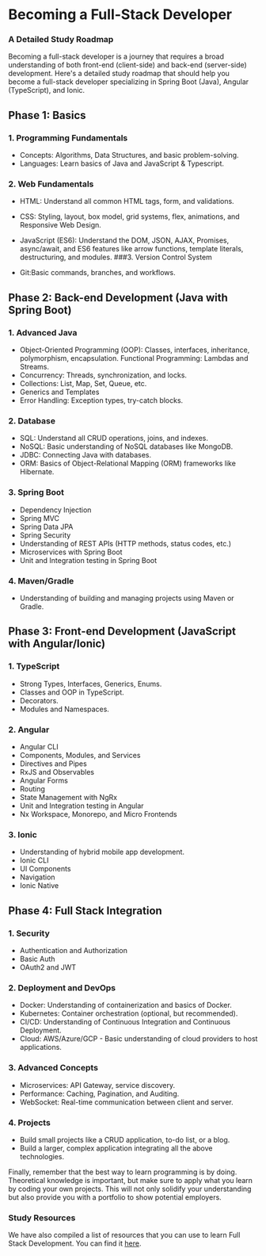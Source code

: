 # Becoming a Full-Stack Developer
### A Detailed Study Roadmap

Becoming a full-stack developer is a journey that requires a broad understanding of both front-end (client-side) and back-end (server-side) development. Here's a detailed study roadmap that should help you become a full-stack developer specializing in Spring Boot (Java), Angular (TypeScript), and Ionic.

## Phase 1: Basics
### 1. Programming Fundamentals

- Concepts: Algorithms, Data Structures, and basic problem-solving.
- Languages: Learn basics of Java and JavaScript & Typescript.

### 2. Web Fundamentals

- HTML: Understand all common HTML tags, form, and validations.
- CSS: Styling, layout, box model, grid systems, flex, animations, and Responsive Web Design.
- JavaScript (ES6): Understand the DOM, JSON, AJAX, Promises, async/await, and ES6 features like arrow functions, template literals, destructuring, and modules.
###3. Version Control System

- Git:Basic commands, branches, and workflows.

## Phase 2: Back-end Development (Java with Spring Boot)
### 1. Advanced Java

- Object-Oriented Programming (OOP): Classes, interfaces, inheritance, polymorphism, encapsulation.
Functional Programming: Lambdas and Streams.
- Concurrency: Threads, synchronization, and locks.
- Collections: List, Map, Set, Queue, etc.
- Generics and Templates
- Error Handling: Exception types, try-catch blocks.
### 2. Database

- SQL: Understand all CRUD operations, joins, and indexes.
- NoSQL: Basic understanding of NoSQL databases like MongoDB.
- JDBC: Connecting Java with databases.
- ORM: Basics of Object-Relational Mapping (ORM) frameworks like Hibernate.
### 3. Spring Boot

- Dependency Injection
- Spring MVC
- Spring Data JPA
- Spring Security
- Understanding of REST APIs (HTTP methods, status codes, etc.)
- Microservices with Spring Boot
- Unit and Integration testing in Spring Boot

### 4. Maven/Gradle

- Understanding of building and managing projects using Maven or Gradle.
## Phase 3: Front-end Development (JavaScript with Angular/Ionic)
### 1. TypeScript

- Strong Types, Interfaces, Generics, Enums.
- Classes and OOP in TypeScript.
- Decorators.
- Modules and Namespaces.
### 2. Angular

- Angular CLI
- Components, Modules, and Services
- Directives and Pipes
- RxJS and Observables
- Angular Forms
- Routing
- State Management with NgRx
- Unit and Integration testing in Angular
- Nx Workspace, Monorepo, and Micro Frontends

### 3. Ionic

- Understanding of hybrid mobile app development.
- Ionic CLI
- UI Components
- Navigation
- Ionic Native
## Phase 4: Full Stack Integration
### 1. Security

- Authentication and Authorization
- Basic Auth
- OAuth2 and JWT
### 2. Deployment and DevOps

- Docker: Understanding of containerization and basics of Docker.
- Kubernetes: Container orchestration (optional, but recommended).
- CI/CD: Understanding of Continuous Integration and Continuous Deployment.
- Cloud: AWS/Azure/GCP - Basic understanding of cloud providers to host applications.
### 3. Advanced Concepts

- Microservices: API Gateway, service discovery.
- Performance: Caching, Pagination, and Auditing.
- WebSocket: Real-time communication between client and server.
### 4. Projects

- Build small projects like a CRUD application, to-do list, or a blog.
- Build a larger, complex application integrating all the above technologies.

Finally, remember that the best way to learn programming is by doing. Theoretical knowledge is important, but make sure to apply what you learn by coding your own projects. This will not only solidify your understanding but also provide you with a portfolio to show potential employers.

### Study Resources

We have also compiled a list of resources that you can use to learn Full Stack Development. You can find it [here](./resources.md).
